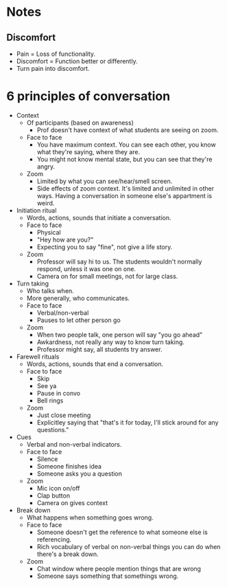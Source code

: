 # Notes

## Discomfort

- Pain = Loss of functionality.
- Discomfort = Function better or differently.
- Turn pain into discomfort.

# 6 principles of conversation

- Context
    - Of participants (based on awareness)
        - Prof doesn't have context of what students are seeing on zoom.
    - Face to face
        - You have maximum context. You can see each other, you know what they're saying, where they are.
        - You might not know mental state, but you can see that they're angry.
    - Zoom
        - Limited by what you can see/hear/smell screen.
        - Side effects of zoom context. It's limited and unlimited in other ways. Having a conversation in someone else's appartment is weird.
- Initiation ritual
    - Words, actions, sounds that initiate a conversation.
    - Face to face
        - Physical
        - "Hey how are you?"
        - Expecting you to say "fine", not give a life story.
    - Zoom
        - Professor will say hi to us. The students wouldn't normally respond, unless it was one on one.
        - Camera on for small meetings, not for large class.
- Turn taking
    - Who talks when.
    - More generally, who communicates.
    - Face to face
        - Verbal/non-verbal
        - Pauses to let other person go
    - Zoom
        - When two people talk, one person will say "you go ahead"
        - Awkardness, not really any way to know turn taking.
        - Professor might say, all students try answer.
- Farewell rituals
    - Words, actions, sounds that end a conversation.
    - Face to face
        - Skip
        - See ya
        - Pause in convo
        - Bell rings
    - Zoom
        - Just close meeting
        - Explicitley saying that "that's it for today, I'll stick around for any questions."
- Cues
    - Verbal and non-verbal indicators.
    - Face to face
        - Silence
        - Someone finishes idea
        - Someone asks you a question
    - Zoom
        - Mic icon on/off
        - Clap button
        - Camera on gives context
- Break down
    - What happens when something goes wrong.
    - Face to face
        - Someone doesn't get the reference to what someone else is referencing.
        - Rich vocabulary of verbal on non-verbal things you can do when there's a break down.
    - Zoom
        - Chat window where people mention things that are wrong
        - Someone says something that somethings wrong.
